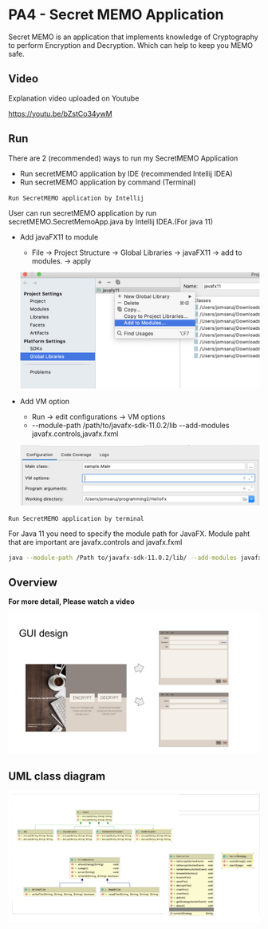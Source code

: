 # PA4 - Secret MEMO Application

Secret MEMO is an application that implements knowledge of Cryptography to perform Encryption and Decryption. Which can help to keep you MEMO safe.

## Video 
Explanation video uploaded on Youtube

https://youtu.be/bZstCo34ywM

## Run

There are 2 (recommended) ways to run my SecretMEMO Application
* Run secretMEMO application by IDE (recommended Intellij IDEA)
* Run secretMEMO application by command (Terminal)

`Run SecretMEMO application by Intellij`

User can run secretMEMO application by run secretMEMO.SecretMemoApp.java by Intellij IDEA.(For java 11)

* Add javaFX11 to module
    - File -> Project Structure -> Global Libraries -> javaFX11 -> add to modules. -> apply

    ![](README_Image/addtoModule.png)

* Add VM option
    - Run -> edit configurations -> VM options
    - --module-path /path/to/javafx-sdk-11.0.2/lib --add-modules javafx.controls,javafx.fxml

    ![](README_Image/VmOption.png)



`Run SecretMEMO application by terminal`

For Java 11 you need to specify the module path for JavaFX. Module paht that are important are javafx.controls and javafx.fxml

```bash
java --module-path /Path to/javafx-sdk-11.0.2/lib/ --add-modules javafx.controls,javafx.fxml  -jar SecretMEMO.jar
```

## Overview

**For more detail, Please watch a video**

![](README_Image/GUI.png)

## UML class diagram

![](README_Image/uml.png)













